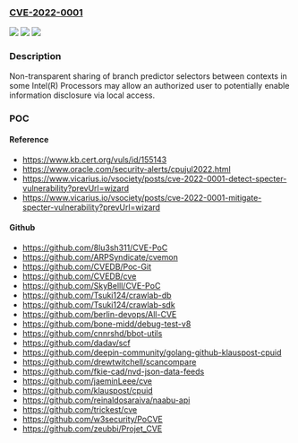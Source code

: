 ### [CVE-2022-0001](https://cve.mitre.org/cgi-bin/cvename.cgi?name=CVE-2022-0001)
![](https://img.shields.io/static/v1?label=Product&message=Intel(R)%20Processors&color=blue)
![](https://img.shields.io/static/v1?label=Version&message=See%20references%20&color=brightgreen)
![](https://img.shields.io/static/v1?label=Vulnerability&message=%20information%20disclosure%20&color=brightgreen)

### Description

Non-transparent sharing of branch predictor selectors between contexts in some Intel(R) Processors may allow an authorized user to potentially enable information disclosure via local access.

### POC

#### Reference
- https://www.kb.cert.org/vuls/id/155143
- https://www.oracle.com/security-alerts/cpujul2022.html
- https://www.vicarius.io/vsociety/posts/cve-2022-0001-detect-specter-vulnerability?prevUrl=wizard
- https://www.vicarius.io/vsociety/posts/cve-2022-0001-mitigate-specter-vulnerability?prevUrl=wizard

#### Github
- https://github.com/8lu3sh311/CVE-PoC
- https://github.com/ARPSyndicate/cvemon
- https://github.com/CVEDB/Poc-Git
- https://github.com/CVEDB/cve
- https://github.com/SkyBelll/CVE-PoC
- https://github.com/Tsuki124/crawlab-db
- https://github.com/Tsuki124/crawlab-sdk
- https://github.com/berlin-devops/All-CVE
- https://github.com/bone-midd/debug-test-v8
- https://github.com/cnnrshd/bbot-utils
- https://github.com/dadav/scf
- https://github.com/deepin-community/golang-github-klauspost-cpuid
- https://github.com/drewtwitchell/scancompare
- https://github.com/fkie-cad/nvd-json-data-feeds
- https://github.com/jaeminLeee/cve
- https://github.com/klauspost/cpuid
- https://github.com/reinaldosaraiva/naabu-api
- https://github.com/trickest/cve
- https://github.com/w3security/PoCVE
- https://github.com/zeubbi/Projet_CVE

